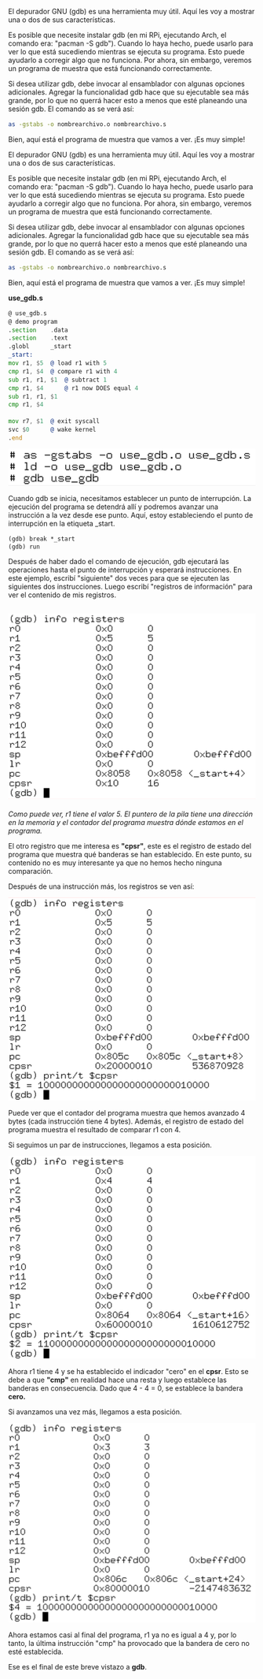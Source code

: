 El depurador GNU (gdb) es una herramienta muy útil. Aquí les voy a mostrar una o dos de sus características.

Es posible que necesite instalar gdb (en mi RPi, ejecutando Arch, el comando era: "pacman -S gdb"). Cuando lo haya hecho, puede usarlo para ver lo que está sucediendo mientras se ejecuta su programa. Esto puede ayudarlo a corregir algo que no funciona. Por ahora, sin embargo, veremos un programa de muestra que está funcionando correctamente.

Si desea utilizar gdb, debe invocar al ensamblador con algunas opciones adicionales. Agregar la funcionalidad gdb hace que su ejecutable sea más grande, por lo que no querrá hacer esto a menos que esté planeando una sesión gdb. El comando as se verá así:

```bash
as -gstabs -o nombrearchivo.o nombrearchivo.s
```

Bien, aquí está el programa de muestra que vamos a ver. ¡Es muy simple!


El depurador GNU (gdb) es una herramienta muy útil. Aquí les voy a mostrar una o dos de sus características.

Es posible que necesite instalar gdb (en mi RPi, ejecutando Arch, el comando era: "pacman -S gdb"). Cuando lo haya hecho, puede usarlo para ver lo que está sucediendo mientras se ejecuta su programa. Esto puede ayudarlo a corregir algo que no funciona. Por ahora, sin embargo, veremos un programa de muestra que está funcionando correctamente.

Si desea utilizar gdb, debe invocar al ensamblador con algunas opciones adicionales. Agregar la funcionalidad gdb hace que su ejecutable sea más grande, por lo que no querrá hacer esto a menos que esté planeando una sesión gdb. El comando as se verá así:

```bash
as -gstabs -o nombrearchivo.o nombrearchivo.s
```

Bien, aquí está el programa de muestra que vamos a ver. ¡Es muy simple!

**use_gdb.s**
```asm
@ use_gdb.s
@ demo program
.section	.data
.section	.text
.globl		_start
_start:
mov r1, $5	@ load r1 with 5
cmp r1, $4	@ compare r1 with 4
sub r1, r1, $1	@ subtract 1 
cmp r1, $4      @ r1 now DOES equal 4
sub r1, r1, $1
cmp r1, $4

mov r7, $1	@ exit syscall
svc $0		@ wake kernel
.end
```

![](imagenes/gdb1.png)

Cuando gdb se inicia, necesitamos establecer un punto de interrupción. La ejecución del programa se detendrá allí y podremos avanzar una instrucción a la vez desde ese punto. Aquí, estoy estableciendo el punto de interrupción en la etiqueta _start.

```
(gdb) break *_start
(gdb) run
```

Después de haber dado el comando de ejecución, gdb ejecutará las operaciones hasta el punto de interrupción y esperará instrucciones. En este ejemplo, escribí "siguiente" dos veces para que se ejecuten las siguientes dos instrucciones. Luego escribí "registros de información" para ver el contenido de mis registros.

![](imagenes/gdb2.png)
---


_Como puede ver, r1 tiene el valor 5. El puntero de la pila tiene una dirección en la memoria y el contador del programa muestra dónde estamos en el programa._

El otro registro que me interesa es **"cpsr"**, este es el registro de estado del programa que muestra qué banderas se han establecido. En este punto, su contenido no es muy interesante ya que no hemos hecho ninguna comparación.

Después de una instrucción más, los registros se ven así:

![](imagenes/gdb3.png)

Puede ver que el contador del programa muestra que hemos avanzado 4 bytes (cada instrucción tiene 4 bytes). Además, el registro de estado del programa muestra el resultado de comparar r1 con 4.

Si seguimos un par de instrucciones, llegamos a esta posición.


![](imagenes/gdb4.png)


Ahora r1 tiene 4 y se ha establecido el indicador "cero" en el **cpsr**. Esto se debe a que **"cmp"** en realidad hace una resta y luego establece las banderas en consecuencia. Dado que 4 - 4 = 0, se establece la bandera __cero.__

Si avanzamos una vez más, llegamos a esta posición.


![](imagenes/gdb5.png)

Ahora estamos casi al final del programa, r1 ya no es igual a 4 y, por lo tanto, la última instrucción "cmp" ha provocado que la bandera de cero no esté establecida.

Ese es el final de este breve vistazo a **gdb**.

